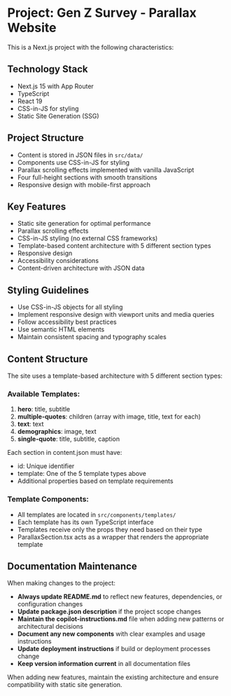 <!-- Use this file to provide workspace-specific custom instructions to Copilot. For more details, visit https://code.visualstudio.com/docs/copilot/copilot-customization#_use-a-githubcopilotinstructionsmd-file -->

# Project: Gen Z Survey - Parallax Website

This is a Next.js project with the following characteristics:

## Technology Stack
- Next.js 15 with App Router
- TypeScript
- React 19
- CSS-in-JS for styling
- Static Site Generation (SSG)

## Project Structure
- Content is stored in JSON files in `src/data/`
- Components use CSS-in-JS for styling
- Parallax scrolling effects implemented with vanilla JavaScript
- Four full-height sections with smooth transitions
- Responsive design with mobile-first approach

## Key Features
- Static site generation for optimal performance
- Parallax scrolling effects
- CSS-in-JS styling (no external CSS frameworks)
- Template-based content architecture with 5 different section types
- Responsive design
- Accessibility considerations
- Content-driven architecture with JSON data

## Styling Guidelines
- Use CSS-in-JS objects for all styling
- Implement responsive design with viewport units and media queries
- Follow accessibility best practices
- Use semantic HTML elements
- Maintain consistent spacing and typography scales

## Content Structure
The site uses a template-based architecture with 5 different section types:

### Available Templates:
1. **hero**: title, subtitle
2. **multiple-quotes**: children (array with image, title, text for each)
3. **text**: text
4. **demographics**: image, text
5. **single-quote**: title, subtitle, caption

Each section in content.json must have:
- id: Unique identifier
- template: One of the 5 template types above
- Additional properties based on template requirements

### Template Components:
- All templates are located in `src/components/templates/`
- Each template has its own TypeScript interface
- Templates receive only the props they need based on their type
- ParallaxSection.tsx acts as a wrapper that renders the appropriate template

## Documentation Maintenance
When making changes to the project:
- **Always update README.md** to reflect new features, dependencies, or configuration changes
- **Update package.json description** if the project scope changes
- **Maintain the copilot-instructions.md** file when adding new patterns or architectural decisions
- **Document any new components** with clear examples and usage instructions
- **Update deployment instructions** if build or deployment processes change
- **Keep version information current** in all documentation files

When adding new features, maintain the existing architecture and ensure compatibility with static site generation.
